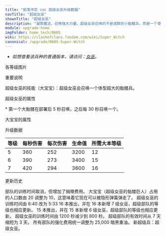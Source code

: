 ```yaml
---
title: "部落冲突 coc 超级女巫升级数据"
navTitle: "超级女巫"
shownTitle: "超级女巫"
description: "凝聚魔法，召唤强大力量。超级女巫召唤的不是成群的小骷髅兵，而是一个骨骼密度惊人的超大骷髅兵。"
module: upgrade-home
imgFolder: home_tech/0605
wiki: https://clashofclans.fandom.com/wiki/Super_Witch
canonical: /upgrade/0605-Super-Witch
---
```


- *如想查看该兵种的普通版本，请访问：[女巫](/upgrade/0084-Witch)。*

<UnitInfo :folder="$frontmatter.imgFolder" imgSrc="Super_Witch_info.png" :imgAlt="$frontmatter.navTitle" :description="$frontmatter.description" />

<SmallTitle>各等级图片</SmallTitle>

<Panel>
    <UnitImgGroup :folder="$frontmatter.imgFolder">
        <UnitImg imgTitle="超级女巫" imgSrc="Super_Witch5.png" />
        <UnitImg imgTitle="大宝宝" imgSrc="Big_Boy.png" />
    </UnitImgGroup>
</Panel>

<SmallTitle>重要说明</SmallTitle>

超级女巫的技能（大宝宝）：超级女巫会召唤一个体型超大的骷髅兵。

<SmallTitle>超级女巫的属性</SmallTitle>

<UnitProperties>
    <UnitProperty pKey="部队类型" pValue="地面远程单位" />
    <UnitProperty pKey="攻击偏好" pValue="无" />
    <UnitProperty pKey="伤害类型" pValue="范围伤害" />
    <UnitProperty pKey="伤害半径" pValue="0.3 格" />
    <UnitProperty pKey="攻击的目标" pValue="地面和空中目标" />
    <UnitProperty pKey="占据人口" pValue="40" />
    <UnitProperty pKey="移动速度" pValue="1.5 格/秒" />
    <UnitProperty pKey="攻击速度" pValue="0.7 秒/次" />
    <UnitProperty pKey="攻击距离" pValue="4 格" />
    <UnitProperty pKey="最低女巫等级" pValue="5" />
    <UnitProperty pKey="最低大本等级" pValue="12" />
    <UnitProperty pKey="强化费用" pValue="2.5 万黑油" />
    <UnitProperty pKey="强化有效期" pValue="3 天" />
    <UnitProperty pKey="骷髅召唤频率" pValue="详见说明<sup>*</sup>" />
    <UnitProperty pKey="训练时间" pValue="无" trainingSystem="2025" />
    <UnitProperty pKey="捐赠费用" pValue="20,20,900,Dark_Elixir" :isDonationCost="true" />
</UnitProperties>

\* 第一个大骷髅在部署后 5 秒召唤，之后每 30 秒召唤一个。

<SmallTitle>大宝宝的属性</SmallTitle>

<UnitProperties>
    <UnitProperty pKey="部队类型" pValue="地面近战单位" />
    <UnitProperty pKey="攻击偏好" pValue="无" />
    <UnitProperty pKey="伤害类型" pValue="单体伤害" />
    <UnitProperty pKey="攻击的目标" pValue="仅地面目标" />
    <UnitProperty pKey="占据人口" pValue="10" />
    <UnitProperty pKey="移动速度" pValue="1.5 格/秒" />
    <UnitProperty pKey="攻击速度" pValue="2 秒/次" />
    <UnitProperty pKey="攻击距离" pValue="1 格" />
    <UnitProperty pKey="每秒伤害" pValue="350" />
    <UnitProperty pKey="每次伤害" pValue="700" />
    <UnitProperty pKey="生命值" pValue="4 100" />
</UnitProperties>

<SmallTitle>升级数据</SmallTitle>

<UnitTable>

| 等级 |  每秒伤害  |  每次伤害  | 生命值 |所需大本等级|
| ---- |    ----   |    ----   |  ---- |    ----   |
|   5  |    360    |    252    |  3200 |     12    |
|   6  |    390    |    273    |  3400 |     15    |
|   7  |    420    |    294    |  3600 |     16    |
</UnitTable>

<SmallTitle>更新历史</SmallTitle>

<Timeline>
    <TimelineItem date="2025/03/27">
        <TimelineRow>部队的训练时间取消，但增加了捐赠费用。</TimelineRow>
    </TimelineItem>
    <TimelineItem date="2025/03/24">
        <TimelineRow>大宝宝（超级女巫的骷髅巨人）占用的人口数由 20 调整为 10，这意味着它现在可以被隐形弹簧弹走了。</TimelineRow>
    </TimelineItem>
    <TimelineItem date="2025/02/10">
        <TimelineRow>超级女巫的训练时间由 6:40 改为 5:33</TimelineRow>
    </TimelineItem>
    <TimelineItem date="2023/12/12">
        <TimelineRow>16 本推出，并在 16 本新增 7 级女巫，超级部队的等级也相应更新。</TimelineRow>
    </TimelineItem>    
    <TimelineItem date="2022/10/10">
        <TimelineRow>15 本推出，并在 15 本新增 6 级女巫，超级部队的等级也相应更新。</TimelineRow>
    </TimelineItem>
    <TimelineItem date="2021/04/12">
        <TimelineRow>超级女巫的训练时间由 1200 秒减少到 800 秒。</TimelineRow>
    </TimelineItem>
    <TimelineItem date="2020/12/07">
        <TimelineRow>超级部队的有效时间从 7 天缩短为 3 天。</TimelineRow>
        <TimelineRow>所有部队的强化费用统一调整为 25,000 暗黑重油。</TimelineRow>
    </TimelineItem>
    <TimelineItem date="2020/06/22">
        <TimelineRow>新超级兵：超级女巫。</TimelineRow>
    </TimelineItem>
    <TimelineItem :historyBottom="true" />
</Timeline>